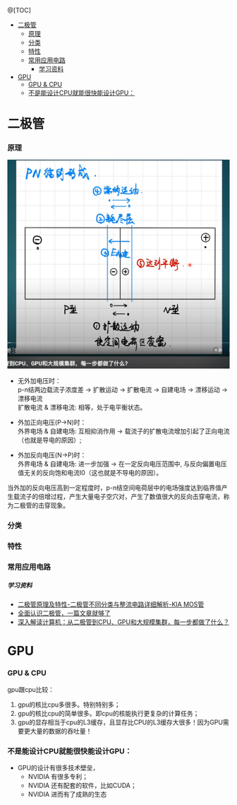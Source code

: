 @[TOC]
- [二极管](#二极管)
    - [原理](#原理)
    - [分类](#分类)
    - [特性](#特性)
    - [常用应用电路](#常用应用电路)
        - [学习资料 ](#学习资料-)
- [GPU](#gpu)
    - [GPU \& CPU](#gpu--cpu)
    - [不是能设计CPU就能很快能设计GPU：](#不是能设计cpu就能很快能设计gpu)

# 二极管

### 原理

![示例图片](/Hardware/Figures/diode.jpg)

- 无外加电压时：<br>
p-n结两边载流子浓度差 -> 扩散运动 -> 扩散电流 -> 自建电场 -> 漂移运动 -> 漂移电流 <br>
扩散电流 & 漂移电流: 相等，处于电平衡状态。 <br>

- 外加正向电压(P->N)时：<br>
外界电场 & 自建电场: 互相抑消作用 -> 载流子的扩散电流增加引起了正向电流（也就是导电的原因）; <br>

- 外加反向电压(N->P)时：<br>
外界电场 & 自建电场: 进一步加强 -> 在一定反向电压范围中, 与反向偏置电压值无关的反向饱和电流I0（这也就是不导电的原因）。

当外加的反向电压高到一定程度时，p-n结空间电荷层中的电场强度达到临界值产生载流子的倍增过程，产生大量电子空穴对，产生了数值很大的反向击穿电流，称为二极管的击穿现象。


### 分类

### 特性

### 常用应用电路


##### 学习资料 <br>
- [二极管原理及特性-二极管不同分类与整流电路详细解析-KIA MOS管](http://www.kiaic.com/article/detail/1809.html)
- [全面认识二极管，一篇文章就够了](https://blog.csdn.net/weixin_42328389/article/details/124585477)
- [深入解读计算机：从二极管到CPU、GPU和大规模集群，每一步都做了什么？](https://www.youtube.com/watch?v=0rQAN9IPNr4)



# GPU

### GPU & CPU

gpu跟cpu比较：
1. gpu的核比cpu多很多。特别特别多；
2. gpu的核比cpu的简单很多。即cpu的核能执行更复杂的计算任务；
3. gpu的显存相当于cpu的L3缓存，且显存比CPU的L3缓存大很多！因为GPU需要更大量的数据的吞吐量！

### 不是能设计CPU就能很快能设计GPU：
- GPU的设计有很多技术壁垒，
    - NVIDIA 有很多专利；
    - NVIDIA 还有配套的软件，比如CUDA；
    - NVIDIA 进而有了成熟的生态
